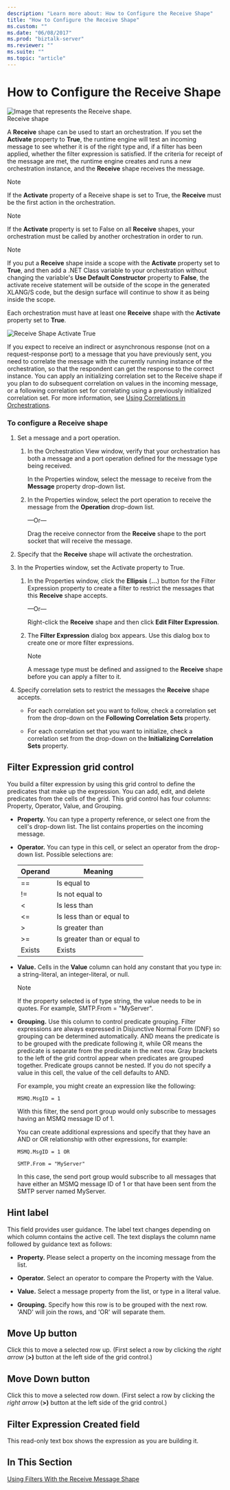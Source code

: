 ```yaml
---
description: "Learn more about: How to Configure the Receive Shape"
title: "How to Configure the Receive Shape"
ms.custom: ""
ms.date: "06/08/2017"
ms.prod: "biztalk-server"
ms.reviewer: ""
ms.suite: ""
ms.topic: "article"
---
```

# How to Configure the Receive Shape
![Image that represents the Receive shape.](../core/media/ebiz-orch-receive.gif "ebiz_orch_receive")  
Receive shape  

 A **Receive** shape can be used to start an orchestration. If you set the **Activate** property to **True**, the runtime engine will test an incoming message to see whether it is of the right type and, if a filter has been applied, whether the filter expression is satisfied. If the criteria for receipt of the message are met, the runtime engine creates and runs a new orchestration instance, and the **Receive** shape receives the message.  

> [!NOTE]
>  If the **Activate** property of a Receive shape is set to True, the **Receive** must be the first action in the orchestration.  

> [!NOTE]
>  If the **Activate** property is set to False on all **Receive** shapes, your orchestration must be called by another orchestration in order to run.  

> [!NOTE]
>  If you put a **Receive** shape inside a scope with the **Activate** property set to **True**, and then add a .NET Class variable to your orchestration without changing the variable's **Use Default Constructor** property to **False**, the activate receive statement will be outside of the scope in the generated XLANG/S code, but the design surface will continue to show it as being inside the scope.  

 Each orchestration must have at least one **Receive** shape with the **Activate** property set to **True**.  
 
 ![Receive Shape Activate True](https://blog.sandro-pereira.com/wp-content/uploads/2012/03/receive-port-activate-true.png)

 If you expect to receive an indirect or asynchronous response (not on a request-response port) to a message that you have previously sent, you need to correlate the message with the currently running instance of the orchestration, so that the respondent can get the response to the correct instance. You can apply an initializing correlation set to the Receive shape if you plan to do subsequent correlation on values in the incoming message, or a following correlation set for correlating using a previously initialized correlation set. For more information, see [Using Correlations in Orchestrations](../core/using-correlations-in-orchestrations.md).  

### To configure a Receive shape  

1.  Set a message and a port operation.  

    1.  In the Orchestration View window, verify that your orchestration has both a message and a port operation defined for the message type being received.  

         In the Properties window, select the message to receive from the **Message** property drop-down list.  

    2.  In the Properties window, select the port operation to receive the message from the **Operation** drop-down list.  

         —Or—  

         Drag the receive connector from the **Receive** shape to the port socket that will receive the message.  

2.  Specify that the **Receive** shape will activate the orchestration.  

3.  In the Properties window, set the Activate property to True.  

    1.  In the Properties window, click the **Ellipsis** (**...**) button for the Filter Expression property to create a filter to restrict the messages that this **Receive** shape accepts.  

         —Or—  

         Right-click the **Receive** shape and then click **Edit Filter Expression**.  

    2.  The **Filter Expression** dialog box appears. Use this dialog box to create one or more filter expressions.  

        > [!NOTE]
        >  A message type must be defined and assigned to the **Receive** shape before you can apply a filter to it.  

4.  Specify correlation sets to restrict the messages the **Receive** shape accepts.  

    -   For each correlation set you want to follow, check a correlation set from the drop-down on the **Following Correlation Sets** property.  

    -   For each correlation set that you want to initialize, check a correlation set from the drop-down on the **Initializing Correlation Sets** property.  

## Filter Expression grid control  
 You build a filter expression by using this grid control to define the predicates that make up the expression. You can add, edit, and delete predicates from the cells of the grid. This grid control has four columns: Property, Operator, Value, and Grouping.  

- **Property.** You can type a property reference, or select one from the cell's drop-down list. The list contains properties on the incoming message.  

- **Operator.** You can type in this cell, or select an operator from the drop-down list. Possible selections are:  


  | Operand |           Meaning           |
  |---------|-----------------------------|
  |   ==    |         Is equal to         |
  |   !=    |       Is not equal to       |
  |    <    |        Is less than         |
  |   \<=   |  Is less than or equal to   |
  |    >    |       Is greater than       |
  |   \>=   | Is greater than or equal to |
  | Exists  |           Exists            |


- **Value.** Cells in the **Value** column can hold any constant that you type in: a string-literal, an integer-literal, or null.  

  > [!NOTE]
  >  If the property selected is of type string, the value needs to be in quotes. For example, SMTP.From = "MyServer".  

- **Grouping.** Use this column to control predicate grouping. Filter expressions are always expressed in Disjunctive Normal Form (DNF) so grouping can be determined automatically. AND means the predicate is to be grouped with the predicate following it, while OR means the predicate is separate from the predicate in the next row. Gray brackets to the left of the grid control appear when predicates are grouped together. Predicate groups cannot be nested. If you do not specify a value in this cell, the value of the cell defaults to AND.  

  For example, you might create an expression like the following:  

  `MSMQ.MsgID = 1`  

  With this filter, the send port group would only subscribe to messages having an MSMQ message ID of 1.  

  You can create additional expressions and specify that they have an AND or OR relationship with other expressions, for example:  

  `MSMQ.MsgID = 1 OR`  

  `SMTP.From = "MyServer"`  

  In this case, the send port group would subscribe to all messages that have either an MSMQ message ID of 1 or that have been sent from the SMTP server named MyServer.  

## Hint label  
 This field provides user guidance. The label text changes depending on which column contains the active cell. The text displays the column name followed by guidance text as follows:  

-   **Property.** Please select a property on the incoming message from the list.  

-   **Operator.** Select an operator to compare the Property with the Value.  

-   **Value.** Select a message property from the list, or type in a literal value.  

-   **Grouping.** Specify how this row is to be grouped with the next row. 'AND' will join the rows, and 'OR' will separate them.  

## Move Up button  
 Click this to move a selected row up. (First select a row by clicking the *right arrow* (**>)** button at the left side of the grid control.)  

## Move Down button  
 Click this to move a selected row down. (First select a row by clicking the *right arrow* (**>)** button at the left side of the grid control.)  

## Filter Expression Created field  
 This read-only text box shows the expression as you are building it.  

## In This Section  
 [Using Filters With the Receive Message Shape](../core/using-filters-with-the-receive-message-shape.md)

